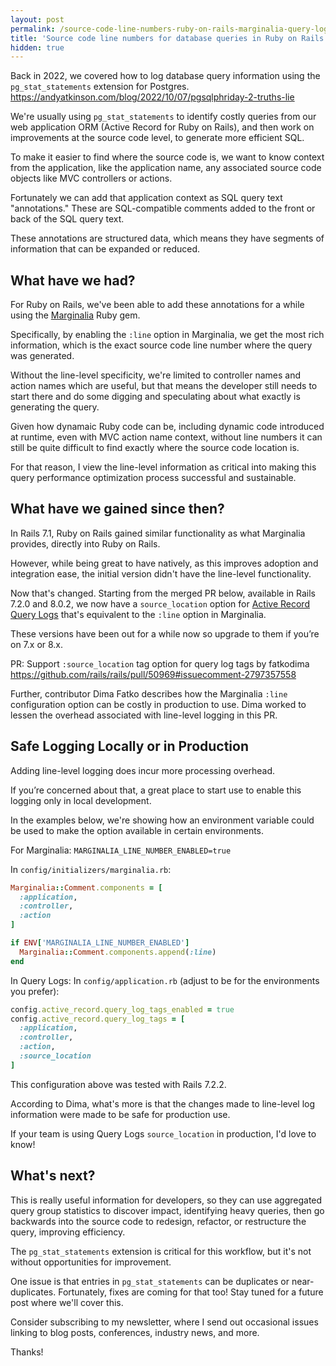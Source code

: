 ```yaml
---
layout: post
permalink: /source-code-line-numbers-ruby-on-rails-marginalia-query-logs
title: 'Source code line numbers for database queries in Ruby on Rails with Marginalia and Query Logs'
hidden: true
---
```


Back in 2022, we covered how to log database query information using the `pg_stat_statements` extension for Postgres.
<https://andyatkinson.com/blog/2022/10/07/pgsqlphriday-2-truths-lie>

We're usually using `pg_stat_statements` to identify costly queries from our web application ORM (Active Record for Ruby on Rails), and then work on improvements at the source code level, to generate more efficient SQL.

To make it easier to find where the source code is, we want to know context from the application, like the application name, any associated source code objects like MVC controllers or actions.

Fortunately we can add that application context as SQL query text "annotations." These are SQL-compatible comments added to the front or back of the SQL query text.

These annotations are structured data, which means they have segments of information that can be expanded or reduced.

## What have we had?
For Ruby on Rails, we've been able to add these annotations for a while using the [Marginalia](https://github.com/basecamp/marginalia) Ruby gem.

Specifically, by enabling the `:line` option in Marginalia, we get the most rich information, which is the exact source code line number where the query was generated.

Without the line-level specificity, we're limited to controller names and action names which are useful, but that means the developer still needs to start there and do some digging and speculating about what exactly is generating the query.

Given how dynamaic Ruby code can be, including dynamic code introduced at runtime, even with MVC action name context, without line numbers it can still be quite difficult to find exactly where the source code location is.

For that reason, I view the line-level information as critical into making this query performance optimization process successful and sustainable.

## What have we gained since then?
In Rails 7.1, Ruby on Rails gained similar functionality as what Marginalia provides, directly into Ruby on Rails.

However, while being great to have natively, as this improves adoption and integration ease, the initial version didn't have the line-level functionality.

Now that's changed. Starting from the merged PR below, available in Rails 7.2.0 and 8.0.2, we now have a `source_location` option for [Active Record Query Logs](https://api.rubyonrails.org/classes/ActiveRecord/QueryLogs.html) that's equivalent to the `:line` option in Marginalia.

These versions have been out for a while now so upgrade to them if you’re on 7.x or 8.x.

PR: Support `:source_location` tag option for query log tags by fatkodima
<https://github.com/rails/rails/pull/50969#issuecomment-2797357558>

Further, contributor Dima Fatko describes how the Marginalia `:line` configuration option can be costly in production to use. Dima worked to lessen the overhead associated with line-level logging in this PR.

## Safe Logging Locally or in Production
Adding line-level logging does incur more processing overhead.

If you’re concerned about that, a great place to start use to enable this logging only in local development.

In the examples below, we're showing how an environment variable could be used to make the option available in certain environments.

For Marginalia:
`MARGINALIA_LINE_NUMBER_ENABLED=true`

In `config/initializers/marginalia.rb`:
```rb
Marginalia::Comment.components = [
  :application,
  :controller,
  :action
]

if ENV['MARGINALIA_LINE_NUMBER_ENABLED']
  Marginalia::Comment.components.append(:line)
end
```

In Query Logs:
In `config/application.rb` (adjust to be for the environments you prefer):
```rb
config.active_record.query_log_tags_enabled = true
config.active_record.query_log_tags = [
  :application,
  :controller,
  :action,
  :source_location
]
```

This configuration above was tested with Rails 7.2.2.

According to Dima, what's more is that the changes made to line-level log information were made to be safe for production use.

If your team is using Query Logs `source_location` in production, I'd love to know!

## What's next?
This is really useful information for developers, so they can use aggregated query group statistics to discover impact, identifying heavy queries, then go backwards into the source code to redesign, refactor, or restructure the query, improving efficiency.

The `pg_stat_statements` extension is critical for this workflow, but it's not without opportunities for improvement.

One issue is that entries in `pg_stat_statements` can be duplicates or near-duplicates. Fortunately, fixes are coming for that too! Stay tuned for a future post where we'll cover this.

Consider subscribing to my newsletter, where I send out occasional issues linking to blog posts, conferences, industry news, and more.

Thanks!

